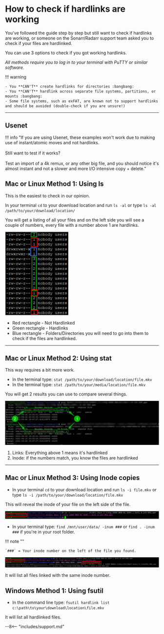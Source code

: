# How to check if hardlinks are working

You've followed the guide step by step but still want to check if hardlinks are working, or someone on the Sonarr/Radarr support team asked you to check if your files are hardlinked.

You can use 3 options to check if you got working hardlinks.

_All methods require you to log in to your terminal with PuTTY or similar software._

!!! warning

    - You **CAN'T** create hardlinks for directories :bangbang:
    - You **CAN'T** hardlink across separate file systems, partitions, or mounts :bangbang:
    - Some file systems, such as exFAT, are known not to support hardlinks and should be avoided (double-check if you are unsure!)

---

## Usenet

!!! info "If you are using Usenet, these examples won't work due to making use of instant/atomic moves and not hardlinks.<br><br>Still want to test if it works?<br><br>Test an import of a 4k remux, or any other big file, and you should notice it's almost instant and not a slower and more I/O intensive copy + delete."

## Mac or Linux Method 1: Using ls

This is the easiest to check in our opinion.

In your terminal `cd` to your download location and run `ls -al` or type `ls -al /path/to/your/download/location/`

You will get a listing of all your files and on the left side you will see a couple of numbers, every file with a number above 1 are hardlinks.

![!Hardlinks check ls -al](images/hardlinks-ls-al.png)

- Red rectangle - Not Hardlinked
- Green rectangle - Hardlinks
- Blue rectangle - Folders/Directories you will need to go into them to check if the files are hardlinked.

---

## Mac or Linux Method 2: Using stat

This way requires a bit more work.

- In the terminal type: `stat /path/to/your/download/location/file.mkv`
- In the terminal type: `stat /path/to/your/media/location/file.mkv`

You will get 2 results you can use to compare several things.

![!Hardlinks check stat](images/hardlinks-stat.png)

1. Links: Everything above 1 means it's hardlinked
1. Inode: if the numbers match, you know the files are hardlinked

---

## Mac or Linux Method 3: Using Inode copies

- In your terminal `cd` to your download location and run `ls -i file.mkv` or type `ls -i /path/to/your/download/location/file.mkv`

This will reveal the inode of your file on the left side of the file.

![!Hardlinks check ls -i](images/hardlinks-ls-i.png)

- In your terminal type: `find /mnt/user/data/ -inum ###` or `find . -inum ###` if you're in your root folder.

!!! note ""

    `###` = Your inode number on the left of the file you found.

![!hardlinks inode](images/hardlinks-inode.png)

It will list all files linked with the same inode number.

## Windows Method 1: Using fsutil

- In the command line type: `fsutil hardlink list c:\path\to\your\download\location\file.mkv`

It will list all hardlinked files.

--8<-- "includes/support.md"
